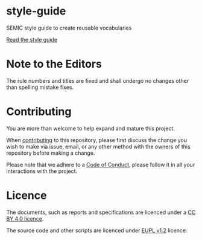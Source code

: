 # style-guide
SEMIC style guide to create reusable vocabularies

[Read the style guide](https://semiceu.github.io/style-guide/)

# Note to the Editors
The rule numbers and titles are fixed and shall undergo no changes other than spelling mistake fixes.


# Contributing

You are more than welcome to help expand and mature this project. 

When [contributing](./CONTRIBUTING.md) to this repository, please first discuss the change you wish to make via issue, email, or any other method with the owners of this repository before making a change.

Please note that we adhere to a [Code of Conduct](./CODE_OF_CONDUCT.md), please follow it in all your interactions with the project.  

# Licence 

The documents, such as reports and specifications are licenced under a [CC BY 4.0 licence](https://creativecommons.org/licenses/by/4.0/deed.en).

The source code and other scripts are licenced under [EUPL v1.2](https://joinup.ec.europa.eu/collection/eupl/eupl-text-eupl-12) licence.